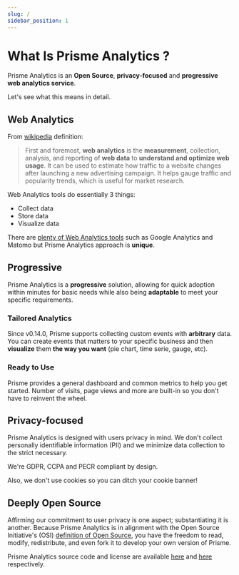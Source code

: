 ```yaml
---
slug: /
sidebar_position: 1
---
```


# What Is Prisme Analytics ?

Prisme Analytics is an **Open Source**, **privacy-focused** and **progressive
web analytics service**.

Let's see what this means in detail.

## Web Analytics

From [wikipedia](https://en.wikipedia.org/wiki/Web_analytics) definition:

> First and foremost, **web analytics** is the **measurement**, collection,
analysis, and reporting of **web data** to **understand and optimize web usage**.
It can be used to estimate how traffic to a website changes after launching a
new advertising campaign. It helps gauge traffic and popularity trends, which
is useful for market research.

Web Analytics tools do essentially 3 things:
* Collect data
* Store data
* Visualize data

There are [plenty of Web Analytics tools](https://en.wikipedia.org/wiki/List_of_web_analytics_software)
such as Google Analytics and Matomo but Prisme Analytics approach is **unique**.

## Progressive

Prisme Analytics is a **progressive** solution, allowing for quick adoption within
minutes for basic needs while also being **adaptable** to meet your specific
requirements.

### Tailored Analytics

Since v0.14.0, Prisme supports collecting custom events with **arbitrary** data.
You can create events that matters to your specific business and then **visualize**
them **the way you want** (pie chart, time serie, gauge, etc).

### Ready to Use

Prisme provides a general dashboard and common metrics to help you get started.
Number of visits, page views and more are built-in so you don't have to reinvent
the wheel.

## Privacy-focused

Prisme Analytics is designed with users privacy in mind. We don't collect
personally identifiable information (PII) and we minimize data collection to the
strict necessary.

We're GDPR, CCPA and PECR compliant by design.

Also, we don't use cookies so you can ditch your cookie banner!

## Deeply Open Source

Affirming our commitment to user privacy is one aspect; substantiating it is another.
Because Prisme Analytics is in alignment with the Open Source Initiative's (OSI)
[definition of Open Source](https://opensource.org/osd), you have the
freedom to read, modify, redistribute, and even fork it to develop your own
version of Prisme.

Prisme Analytics source code and license are available
[here](https://github.com/prismelabs/analytics) and
[here](https://github.com/prismelabs/analytics/blob/master/LICENSE) respectively.

